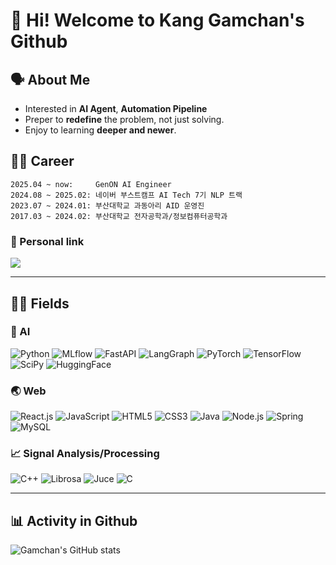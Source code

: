 # 🤵 Hi! Welcome to Kang Gamchan's Github

## 🗣️ About Me
- Interested in **AI Agent**, **Automation Pipeline**
- Preper to **redefine** the problem, not just solving.
- Enjoy to learning **deeper and newer**.

## 🧑‍💻 Career

```
2025.04 ~ now:     GenON AI Engineer
2024.08 ~ 2025.02: 네이버 부스트캠프 AI Tech 7기 NLP 트랙 
2023.07 ~ 2024.01: 부산대학교 과동아리 AID 운영진 
2017.03 ~ 2024.02: 부산대학교 전자공학과/정보컴퓨터공학과
```

### 🔗 Personal link 
<a href="https://linktr.ee/kanggamchan" target="_blank"><img src="https://img.shields.io/badge/Linktree-43E55E"/></a>
<hr>

## 🧑‍💻 Fields

### 🤖 AI
![Python](https://img.shields.io/badge/python-3776AB)
![MLflow](https://img.shields.io/badge/MLflow-%231080DB)
![FastAPI](https://img.shields.io/badge/FastAPI-%23419285)
![LangGraph](https://img.shields.io/badge/LangGraph-%231C3C3C)
![PyTorch](https://img.shields.io/badge/PyTorch-%23EE4C2C)
![TensorFlow](https://img.shields.io/badge/TensorFlow-%23FF6F00)
![SciPy](https://img.shields.io/badge/SciPy-%230C55A5)
![HuggingFace](https://img.shields.io/badge/HuggingFace-%23FFD21E)

### 🌏 Web
![React.js](https://img.shields.io/badge/React-%2361DAFB)
![JavaScript](https://img.shields.io/badge/JavaScript-F7DF1E)
![HTML5](https://img.shields.io/badge/html5-E34F26)
![CSS3](https://img.shields.io/badge/css3-1572B6)
![Java](https://img.shields.io/badge/Java-007396)
![Node.js](https://img.shields.io/badge/node.js-%236DA55F)
![Spring](https://img.shields.io/badge/Spring-%236DB33F)
![MySQL](https://img.shields.io/badge/MySQL-4479A1)

### 📈 Signal Analysis/Processing
![C++](https://img.shields.io/badge/C++-00599C)
![Librosa](https://img.shields.io/badge/Librosa-%23632CA6)
![Juce](https://img.shields.io/badge/Juce-%238DC63F)
![C](https://img.shields.io/badge/C-A8B9CC)

<hr>

## 📊 Activity in Github
![Gamchan's GitHub stats](https://github-readme-stats.vercel.app/api?username=gsgh3016&show_icons=true&theme=radical)
